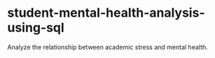 # student-mental-health-analysis-using-sql
Analyze the relationship between academic stress and mental health.
